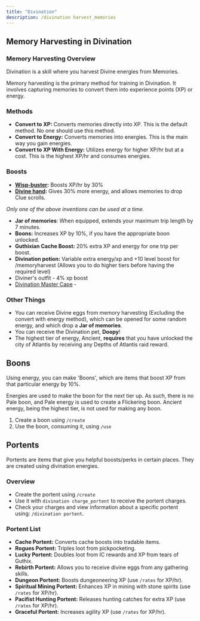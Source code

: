```yaml
---
title: "Divination"
description: /divination harvest_memories
---
```


## Memory Harvesting in Divination

### Memory Harvesting Overview

Divination is a skill where you harvest Divine energies from Memories.

Memory harvesting is the primary method for training in Divination. It involves capturing memories to convert them into experience points (XP) or energy.

### Methods

- **Convert to XP:** Converts memories directly into XP. This is the default method. No one should use this method.
- **Convert to Energy:** Converts memories into energies. This is the main way you gain energies.
- **Convert to XP With Energy:** Utilizes energy for higher XP/hr but at a cost. This is the highest XP/hr and consumes energies.

### Boosts

- [**Wisp-buster**](../invention/#inventions)**:** Boosts XP/hr by 30%
- [**Divine hand**](../invention/#inventions)**:** Gives 30% more energy, and allows memories to drop Clue scrolls.

_Only one of the above inventions can be used at a time._

- **Jar of memories**: When equipped, extends your maximum trip length by 7 minutes.
- **Boons:** Increases XP by 10%, if you have the appropriate boon unlocked.
- **Guthixian Cache Boost:** 20% extra XP and energy for one trip per boost.
- **Divination potion:** Variable extra energy/xp and +10 level boost for /memoryharvest (Allows you to do higher tiers before having the required level)
- Diviner's outfit - 4% xp boost
- [Divination Master Cape](../../custom-items/equippables/#master-capes) -

### Other Things

- You can receive Divine eggs from memory harvesting (Excluding the convert with energy method), which can be opened for some random energy, and which drop a **Jar of memories**.
- You can receive the Divination pet, **Doopy**!
- The highest tier of energy, Ancient, **requires** that you have unlocked the city of Atlantis by receiving any Depths of Atlantis raid reward.

## Boons

Using energy, you can make 'Boons', which are items that boost XP from that particular energy by 10%.

Energies are used to make the boon for the next tier up. As such, there is no Pale boon, and Pale energy is used to create a Flickering boon. Ancient energy, being the highest tier, is not used for making any boon.

1. Create a boon using `/create`
2. Use the boon, consuming it, using `/use`

## Portents

Portents are items that give you helpful boosts/perks in certain places. They are created using divination energies.

### Overview

- Create the portent using `/create`
- Use it with `divination charge_portent` to receive the portent charges.
- Check your charges and view information about a specific portent using: `/divination portent`.

### Portent List

- **Cache Portent:** Converts cache boosts into tradable items.
- **Rogues Portent:** Triples loot from pickpocketing.
- **Lucky Portent:** Doubles loot from IC rewards and XP from tears of Guthix.
- **Rebirth Portent:** Allows you to receive divine eggs from any gathering skills.
- **Dungeon Portent:** Boosts dungeoneering XP (use `/rates` for XP/hr).
- **Spiritual Mining Portent:** Enhances XP in mining with stone spirits (use `/rates` for XP/hr).
- **Pacifist Hunting Portent:** Releases hunting catches for extra XP (use `/rates` for XP/hr).
- **Graceful Portent:** Increases agility XP (use `/rates` for XP/hr).
